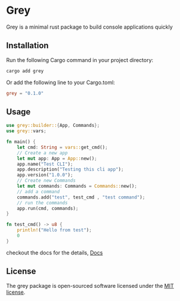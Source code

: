 # Grey

Grey is a minimal rust package to build console applications quickly 

## Installation

Run the following Cargo command in your project directory:

```bash 
cargo add grey
```

Or add the following line to your Cargo.toml:

```toml
grey = "0.1.0"
```

## Usage

```rust
use grey::builder::{App, Commands};
use grey::vars;

fn main() {
    let cmd: String = vars::get_cmd();
    // Create a new app
    let mut app: App = App::new();
    app.name("Test CLI");
    app.description("Testing this cli app");
    app.version("1.0.0");
    // Create new Commands
    let mut commands: Commands = Commands::new();
    // add a command
    commands.add("test", test_cmd , "test command");
    // run the commands
    app.run(cmd, commands);
}

fn test_cmd() -> u8 {
    println!("Hello from test");
    0
}
```

checkout the docs for the details, [Docs](https://docs.rs/grey/latest/grey/)

## License

The grey package is open-sourced software licensed under the [MIT license](LICENSE).